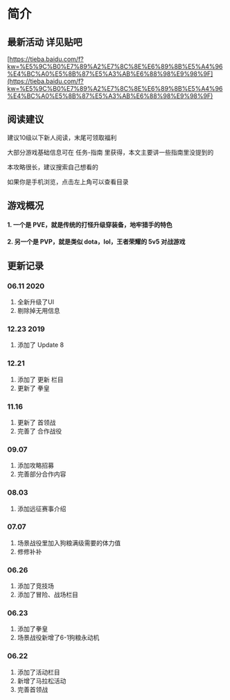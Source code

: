 # 简介

## 最新活动 详见贴吧

[https://tieba.baidu.com/f?kw=%E5%9C%B0%E7%89%A2%E7%8C%8E%E6%89%8B%E5%A4%96%E4%BC%A0%E5%8B%87%E5%A3%AB%E6%88%98%E9%98%9F](https://tieba.baidu.com/f?kw=%E5%9C%B0%E7%89%A2%E7%8C%8E%E6%89%8B%E5%A4%96%E4%BC%A0%E5%8B%87%E5%A3%AB%E6%88%98%E9%98%9F)

## 阅读建议

建议10级以下新人阅读，末尾可领取福利

大部分游戏基础信息可在 任务-指南 里获得，本文主要讲一些指南里没提到的

本攻略很长，建议搜索自己想看的

如果你是手机浏览，点击左上角可以查看目录

## 游戏概况

#### 1. 一个是 PVE，就是传统的打怪升级穿装备，地牢猎手的特色

#### 2. 另一个是 PVP，就是类似 dota，lol，王者荣耀的 5v5 对战游戏

## 更新记录

### 06.11 2020

1. 全新升级了UI
2. 剔除掉无用信息

### 12.23 2019

1. 添加了 Update 8 

### 12.21

1. 添加了 更新 栏目
2. 更新了 拳皇

### 11.16

1. 更新了 首领战
2. 完善了 合作战役

### 09.07

1. 添加攻略招募
2. 完善部分合作内容

### 08.03

1. 添加远征赛事介绍

### 07.07

1. 场景战役里加入狗粮满级需要的体力值
2. 修修补补

### 06.26

1. 添加了竞技场
2. 添加了冒险、战场栏目

### 06.23

1. 添加了拳皇
2. 场景战役新增了6-1狗粮永动机

### 06.22

1. 添加了活动栏目
2. 新增了马拉松活动
3. 完善首领战

